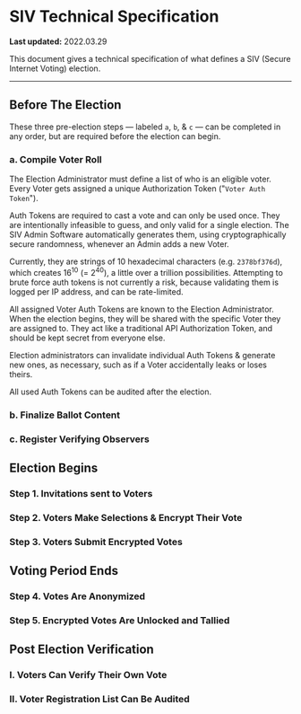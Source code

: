 # SIV Technical Specification

**Last updated:** 2022.03.29

This document gives a technical specification of what defines a SIV (Secure Internet Voting) election.

-----

## Before The Election

These three pre-election steps — labeled `a`, `b`, & `c` — can be completed in any order, but are required before the election can begin.

### a. Compile Voter Roll

The Election Administrator must define a list of who is an eligible voter. Every Voter gets assigned a unique Authorization Token ("`Voter Auth Token`").

Auth Tokens are required to cast a vote and can only be used once. They are intentionally infeasible to guess, and only valid for a single election. The SIV Admin Software automatically generates them, using cryptographically secure randomness, whenever an Admin adds a new Voter.

Currently, they are strings of 10 hexadecimal characters (e.g. `2378bf376d`), which creates $16^{10}$ (= $2^{40}$), a little over a trillion possibilities. Attempting to brute force auth tokens is not currently a risk, because validating them is logged per IP address, and can be rate-limited.

All assigned Voter Auth Tokens are known to the Election Administrator. When the election begins, they will be shared with the specific Voter they are assigned to. They act like a traditional API Authorization Token, and should be kept secret from everyone else.

Election administrators can invalidate individual Auth Tokens & generate new ones, as necessary, such as if a Voter accidentally leaks or loses theirs.

All used Auth Tokens can be audited after the election.

### b. Finalize Ballot Content

### c. Register Verifying Observers

## Election Begins

### Step 1. Invitations sent to Voters

### Step 2. Voters Make Selections & Encrypt Their Vote

### Step 3. Voters Submit Encrypted Votes

## Voting Period Ends

### Step 4. Votes Are Anonymized

### Step 5. Encrypted Votes Are Unlocked and Tallied

## Post Election Verification

### I. Voters Can Verify Their Own Vote

### II. Voter Registration List Can Be Audited
